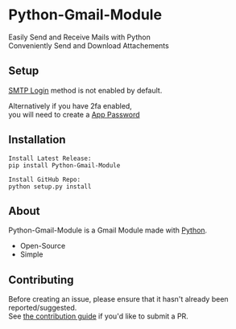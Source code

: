 # Python-Gmail-Module  
Easily Send and Receive Mails with Python  
Conveniently Send and Download Attachements  
  
## Setup  
  
[SMTP Login](https://myaccount.google.com/lesssecureapps) method is not enabled by default.  
  
Alternatively if you have 2fa enabled,  
you will need to create a [App Password](https://myaccount.google.com/apppasswords)  
  
## Installation

```  
Install Latest Release:  
pip install Python-Gmail-Module  
  
Install GitHub Repo:  
python setup.py install  
```  
  
## About  

Python-Gmail-Module is a Gmail Module made with [Python](https://www.python.org).  
  
- Open-Source  
- Simple  
  
## Contributing  

Before creating an issue, please ensure that it hasn't already been reported/suggested.  
See [the contribution guide](https://github.com/Y4hL/Python-Gmail-Module/blob/master/CONTRIBUTING.md) if you'd like to submit a PR.  
  